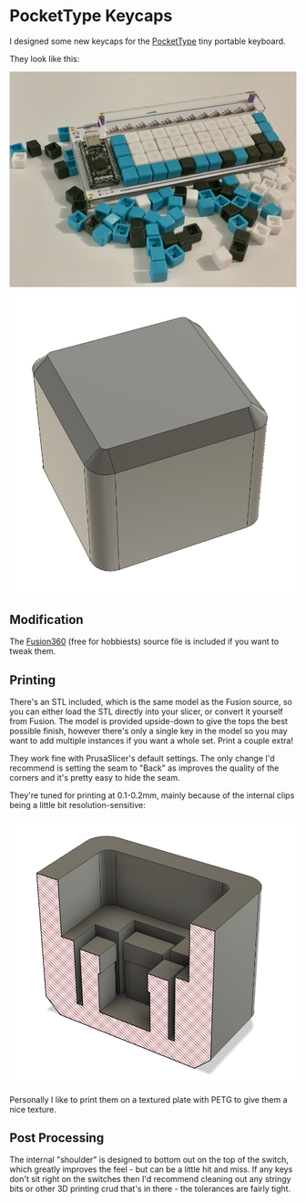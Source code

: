 # PocketType Keycaps

I designed some new keycaps for the
[PocketType](https://mechboards.co.uk/shop/kits/pockettype/) tiny portable
keyboard.

They look like this:

![PocketType Glamour Shot](pockettype_keycaps.jpeg)

![Internal clips](pockettype_keycap_model.png)

## Modification

The [Fusion360](https://www.autodesk.com/products/fusion-360) (free for
hobbiests) source file is included if you want to tweak them.

## Printing

There's an STL included, which is the same model as the Fusion source, so
you can either load the STL directly into your slicer, or convert it yourself
from Fusion. The model is provided upside-down to give the tops the best
possible finish, however there's only a single key in the model so you may want
to add multiple instances if you want a whole set. Print a couple extra!

They work fine with PrusaSlicer's default settings. The only change I'd
recommend is setting the seam to "Back" as improves the quality of
the corners and it's pretty easy to hide the seam.

They're tuned for printing at 0.1-0.2mm, mainly because of the
internal clips being a little bit resolution-sensitive:

![Internal clips](pockettype_keycap_section.png)

Personally I like to print them on a textured plate with PETG to give them a
nice texture.

## Post Processing

The internal "shoulder" is designed to bottom out on the top of the switch,
which greatly improves the feel - but can be a little hit and miss. If any keys
don't sit right on the switches then I'd recommend cleaning out any
stringy bits or other 3D printing crud that's in there - the tolerances are
fairly tight.


